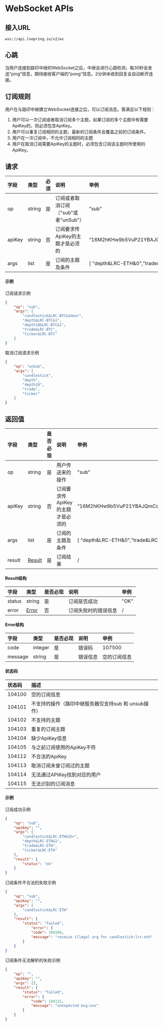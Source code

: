 # WebSocket APIs

## 接入URL

```
wss://api.loopring.io/v2/ws
```

## 心跳

当用户连接到路印中继的WebSocket之后，中继会进行心跳检测，每30秒会发送“ping”信息，期待接收客户端的“pong”信息。2分钟未收到回复会自动断开连接。

## 订阅规则

用户在与路印中继建立WebSocket连接之后，可以订阅消息。需满足以下规则：

1. 用户可以一次订阅或者取消订阅多个主题，如果订阅的多个主题中有需要ApiKey的，则必须包含ApiKey。
1. 用户可以重复订阅相同的主题，最新的订阅条件会覆盖之前的订阅条件。
1. 用户在一次订阅中，不允许订阅相同的主题
1. 用户在取消订阅需要ApiKey的主题时，必须包含订阅该主题时所使用的ApiKey。


## 请求

|  字段  |     类型     | 必须 |               说明               |                 举例                 |
| :---- | :---------- | :------ | :------------------------------ | :---------------------------------- |
|   op   |    string    |    是    |         订阅或者取消订阅（"sub"或者"unSub"）         |                "sub"               |
| apiKey |    string    |    否    | 订阅要求传ApiKey的主题才是必须的 | “16M2hKHw9b5VuP21YBAJQmCd3VhuNtdDqG” |
|  args  | list<string> |    是    |         订阅的主题及条件         | [ "depth&LRC-ETH&0","trade&LRC-ETH"] |

#### 示例


订阅请求示例

```json
{
    "op": "sub",
    "args": [
        "candlestick&LRC-BTC&1Hour",
        "depth&LRC-BTC&1",
        "depth10&LRC-BTC&1",
        "trade&LRC-BTC",
        "ticker&LRC-BTC"
    ]
}
```

取消订阅请求示例

```json
{
    "op": "unSub",
    "args": [
        "candlestick",
        "depth",
        "depth10",
        "trade",
        "ticker"
    ]
}
```

## 返回值

|  字段  |     类型     | 是否必现 |               说明               |                 举例                 |
| :---- | :---------- | :------ | :------------------------------ | :---------------------------------- |
|   op   |    string    |    是    |         用户传送来的操作         |                "sub"                 |
| apiKey |    string    |    否    | 订阅要求传ApiKey的主题才是必须的 | “16M2hKHw9b5VuP21YBAJQmCd3VhuNtdDqG” |
|  args  | list<string> |    是    |         订阅的主题及条件         | [ "depth&LRC-ETH&0","trade&LRC-ETH"] |
| result |    [Result](#result)   |    是    |             订阅结果             |                  /                   |


####  Result结构

|  字段  |      类型       | 是否必现 |         说明         | 举例 |
| :---- | :------------- | :------ | :------------------ | :-- |
| status |     string      |    是    |     订阅是否成功     | "OK" |
| error  | [Error](#error) |    否    | 订阅失败时的错误信息 |  /   |

#### Error结构

|  字段   |  类型   | 是否必现 |   说明   |     举例     |
| :----- | :----- | :------ | :------ | :---------- |
|  code   | integer |    是    |  错误码  |    107500    |
| message | string  |    是    | 错误信息 | 空的订阅信息 |

#### 状态码

| **状态码** |                         描述                         |
| :-------- | :-------------------------------------------------- |
|   104100   |                     空的订阅信息                     |
|   104101   | 不支持的操作（路印中继服务器仅支持sub 和 unsub操作） |
|   104102   |                     不支持的主题                     |
|   104103   |                    重复的订阅主题                    |
|   104104   |                    缺少ApiKey信息                    |
|   104105   |              与之前订阅使用的ApiKey不符              |
|   104112   |                    不合法的ApiKey                    |
|   104113   |               取消订阅未曾订阅过的主题               |
|   104114   |             无法通过APiKey找到对应的用户             |
|   104115   |                  无法识别的订阅消息                  |

#### 示例

订阅成功示例

```json
{
    "op": "sub",
    "apiKey": "",
    "args": [
        "candlestick&LRC-ETH&1hr",
        "depth&LRC-ETH&1",
        "trade&LRC-ETH",
        "ticker&LRC-ETH"
    ],
    "result": {
        "status": "ok"
    }
}
```

订阅条件不合法的失败示例

```json
{
    "op": "sub",
    "apiKey": "",
    "args": [
        "candlestick&LRC-ETH"
    ],
    "result": {
        "status": "failed",
            "error": {
            "code": 104106,
            "message": "receive illegal arg for candlestick:lrc-eth"
        }
    }
}
```

订阅条件无法解析的失败示例

```json
{
    "op": "",
    "apiKey": "",
    "args": [],
    "result": {
        "status": "failed",
        "error": {
            "code": 104115,
            "message": "unexpected msg:xxx"
        }
    }
}
```
